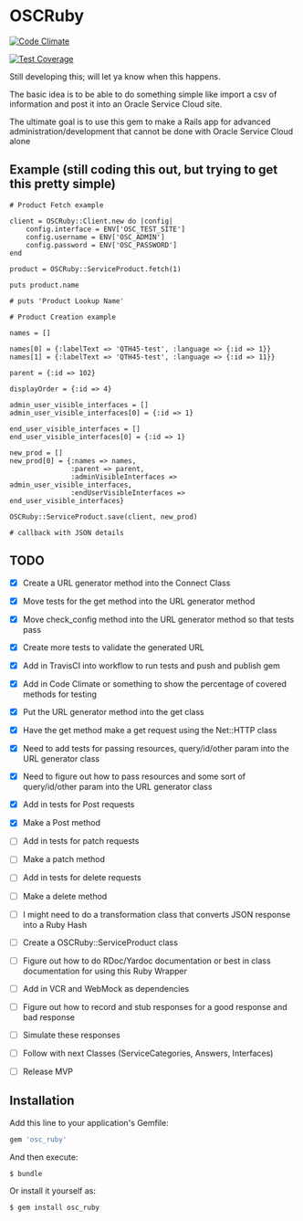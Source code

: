 # OSCRuby

[![Code Climate](https://codeclimate.com/github/rajangdavis/osc_ruby/badges/gpa.svg)](https://codeclimate.com/github/rajangdavis/osc_ruby)

[![Test Coverage](https://codeclimate.com/github/rajangdavis/osc_ruby/badges/coverage.svg)](https://codeclimate.com/github/rajangdavis/osc_ruby/coverage)

Still developing this; will let ya know when this happens.

The basic idea is to be able to do something simple like import a csv of information and post it into an Oracle Service Cloud site.

The ultimate goal is to use this gem to make a Rails app for advanced administration/development that cannot be done with Oracle Service Cloud alone

## Example (still coding this out, but trying to get this pretty simple)

	# Product Fetch example

	client = OSCRuby::Client.new do |config|	
		config.interface = ENV['OSC_TEST_SITE']
		config.username = ENV['OSC_ADMIN']
		config.password = ENV['OSC_PASSWORD']
	end

	product = OSCRuby::ServiceProduct.fetch(1)

	puts product.name

	# puts 'Product Lookup Name'

	# Product Creation example

	names = []

	names[0] = {:labelText => 'QTH45-test', :language => {:id => 1}}
	names[1] = {:labelText => 'QTH45-test', :language => {:id => 11}}

	parent = {:id => 102}

	displayOrder = {:id => 4}

	admin_user_visible_interfaces = []
	admin_user_visible_interfaces[0] = {:id => 1}

	end_user_visible_interfaces = []
	end_user_visible_interfaces[0] = {:id => 1}

	new_prod = []
	new_prod[0] = {:names => names, 
	               :parent => parent, 
	               :adminVisibleInterfaces => admin_user_visible_interfaces,
	               :endUserVisibleInterfaces => end_user_visible_interfaces}

	OSCRuby::ServiceProduct.save(client, new_prod)

	# callback with JSON details

## TODO

- [x] Create a URL generator method into the Connect Class

- [x] Move tests for the get method into the URL generator method

- [x] Move check_config method into the URL generator method so that tests pass

- [x] Create more tests to validate the generated URL

- [x] Add in TravisCI into workflow to run tests and push and publish gem

- [x] Add in Code Climate or something to show the percentage of covered methods for testing

- [x] Put the URL generator method into the get class

- [x] Have the get method make a get request using the Net::HTTP class

- [x] Need to add tests for passing resources, query/id/other param into the URL generator class

- [x] Need to figure out how to pass resources and some sort of query/id/other param into the URL generator class

- [x] Add in tests for Post requests

- [x] Make a Post method

- [ ] Add in tests for patch requests

- [ ] Make a patch method

- [ ] Add in tests for delete requests

- [ ] Make a delete method

- [ ] I might need to do a transformation class that converts JSON response into a Ruby Hash

- [ ] Create a OSCRuby::ServiceProduct class

- [ ] Figure out how to do RDoc/Yardoc documentation or best in class documentation for using this Ruby Wrapper

- [ ] Add in VCR and WebMock as dependencies

- [ ] Figure out how to record and stub responses for a good response and bad response

- [ ] Simulate these responses

- [ ] Follow with next Classes (ServiceCategories, Answers, Interfaces)

- [ ] Release MVP

## Installation

Add this line to your application's Gemfile:

```ruby
gem 'osc_ruby'
```

And then execute:

    $ bundle

Or install it yourself as:

    $ gem install osc_ruby